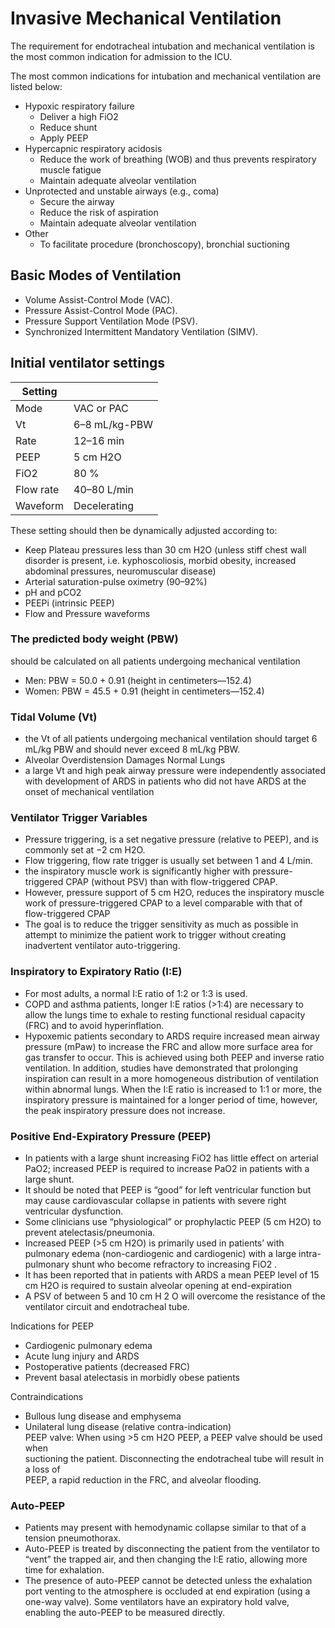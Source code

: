 # Invasive Mechanical Ventilation

The requirement for endotracheal intubation and mechanical ventilation is the most common indication for admission to the ICU.

The most common indications for intubation and mechanical ventilation are
listed below:

- Hypoxic respiratory failure
  - Deliver a high FiO2
  - Reduce shunt
  - Apply PEEP
- Hypercapnic respiratory acidosis
  - Reduce the work of breathing (WOB) and thus prevents respiratory muscle
    fatigue
  - Maintain adequate alveolar ventilation
- Unprotected and unstable airways (e.g., coma)
  - Secure the airway
  - Reduce the risk of aspiration
  - Maintain adequate alveolar ventilation
- Other
  - To facilitate procedure (bronchoscopy), bronchial suctioning

## Basic Modes of Ventilation

- Volume Assist-Control Mode (VAC).
- Pressure Assist-Control Mode (PAC).
- Pressure Support Ventilation Mode (PSV).
- Synchronized Intermittent Mandatory Ventilation (SIMV).

## Initial ventilator settings

| Setting   |               |
| --------- | ------------- |
| Mode      | VAC or PAC    |
| Vt        | 6–8 mL/kg-PBW |
| Rate      | 12–16 min     |
| PEEP      | 5 cm H2O      |
| FiO2      | 80 %          |
| Flow rate | 40–80 L/min   |
| Waveform  | Decelerating  |

These setting should then be dynamically adjusted according to:

- Keep Plateau pressures less than 30 cm H2O (unless stiff chest wall disorder is
  present, i.e. kyphoscoliosis, morbid obesity, increased abdominal pressures,
  neuromuscular disease)
- Arterial saturation-pulse oximetry (90–92%)
- pH and pCO2
- PEEPi (intrinsic PEEP)
- Flow and Pressure waveforms

### The predicted body weight (PBW)

should be calculated on all patients undergoing mechanical ventilation

- Men: PBW = 50.0 + 0.91 (height in centimeters—152.4)
- Women: PBW = 45.5 + 0.91 (height in centimeters—152.4)

### Tidal Volume (Vt)

- the Vt of all patients undergoing mechanical ventilation should target 6 mL/kg PBW and should never exceed 8 mL/kg PBW.
- Alveolar Overdistension Damages Normal Lungs
- a large Vt and high peak airway pressure were independently associated with development of ARDS in patients who did not have ARDS at the onset of mechanical ventilation

### Ventilator Trigger Variables

- Pressure triggering, is a set negative pressure (relative to PEEP), and is commonly set at −2 cm H2O.
- Flow triggering, flow rate trigger is usually set between 1 and 4 L/min.
- the inspiratory muscle work is significantly higher with pressure-triggered CPAP (without PSV) than with flow-triggered CPAP.
- However, pressure support of 5 cm H2O, reduces the inspiratory muscle work of pressure-triggered CPAP to a level comparable with that of flow-triggered CPAP
- The goal is to reduce the trigger sensitivity as much as possible in attempt to minimize the patient work to trigger without creating inadvertent ventilator auto-triggering.

### Inspiratory to Expiratory Ratio (I:E)

- For most adults, a normal I:E ratio of 1:2 or 1:3 is used.
- COPD and asthma patients, longer I:E ratios (>1:4) are necessary to allow the lungs time to exhale to resting functional residual capacity (FRC) and to avoid hyperinflation.
- Hypoxemic patients secondary to ARDS require increased mean airway pressure (mPaw) to increase the FRC and allow more surface area for gas transfer to occur. This is achieved using both PEEP and inverse ratio ventilation. In addition, studies have demonstrated that prolonging inspiration can result in a more homogeneous distribution of ventilation within abnormal lungs. When the I:E ratio is increased to 1:1 or more, the inspiratory pressure is maintained for a longer period of time, however, the peak inspiratory pressure does not increase.

### Positive End-Expiratory Pressure (PEEP)

- In patients with a large shunt increasing FiO2 has little effect on arterial PaO2; increased PEEP is required to increase PaO2 in patients with a large shunt.
- It should be noted that PEEP is “good” for left ventricular function but may cause cardiovascular collapse in patients with severe right ventricular dysfunction.
- Some clinicians use “physiological” or prophylactic PEEP (5 cm H2O) to prevent atelectasis/pneumonia.
- Increased PEEP (>5 cm H2O) is primarily used in patients’ with pulmonary edema (non-cardiogenic and cardiogenic) with a large intra-pulmonary shunt who become refractory to increasing FiO2 .
- It has been reported that in patients with ARDS a mean PEEP level of 15 cm H2O is required to sustain alveolar opening at end-expiration
- A PSV of between 5 and 10 cm H 2 O will overcome the resistance of the ventilator circuit and endotracheal tube.

Indications for PEEP

- Cardiogenic pulmonary edema
- Acute lung injury and ARDS
- Postoperative patients (decreased FRC)
- Prevent basal atelectasis in morbidly obese patients

Contraindications

- Bullous lung disease and emphysema
- Unilateral lung disease (relative contra-indication)  
  PEEP valve: When using >5 cm H2O PEEP, a PEEP valve should be used when  
  suctioning the patient. Disconnecting the endotracheal tube will result in a loss of  
  PEEP, a rapid reduction in the FRC, and alveolar flooding.

### Auto-PEEP

- Patients may present with hemodynamic collapse similar to that of a tension pneumothorax.
- Auto-PEEP is treated by disconnecting the patient from the ventilator to “vent” the trapped air, and then changing the I:E ratio, allowing more time for exhalation.
- The presence of auto-PEEP cannot be detected unless the exhalation port venting to the atmosphere is occluded at end expiration (using a one-way valve). Some ventilators have an expiratory hold valve, enabling the auto-PEEP to be measured directly.
